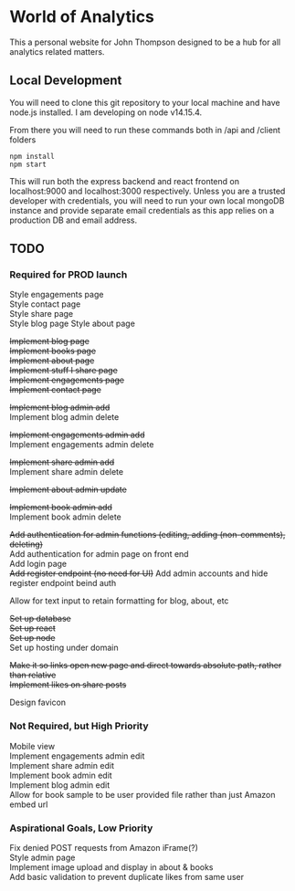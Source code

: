 # World of Analytics

This a personal website for John Thompson designed to be a hub for all analytics related matters.

## Local Development

You will need to clone this git repository to your local machine and have node.js installed. I am developing on node v14.15.4. 
  
From there you will need to run these commands both in /api and /client folders  
```
npm install
npm start
```
This will run both the express backend and react frontend on localhost:9000 and localhost:3000 respectively.
Unless you are a trusted developer with credentials, you will need to run your own local mongoDB instance and provide separate email credentials as this app relies on a production DB and email address.
  
## TODO

### Required for PROD launch  
Style engagements page  
Style contact page  
Style share page  
Style blog page 
Style about page   
  
~~Implement blog page~~  
~~Implement books page~~  
~~Implement about page~~  
~~Implement stuff I share page~~  
~~Implement engagements page~~  
~~Implement contact page~~  
  
~~Implement blog admin add~~  
Implement blog admin delete      
    
~~Implement engagements admin add~~  
Implement engagements admin delete   
  
~~Implement share admin add~~  
Implement share admin delete  
  
~~Implement about admin update~~
  
~~Implement book admin add~~  
Implement book admin delete     
  
~~Add authentication for admin functions (editing, adding (non-comments), deleting)~~  
Add authentication for admin page on front end  
Add login page  
~~Add register endpoint (no need for UI)~~
Add admin accounts and hide register endpoint beind auth    
  
Allow for text input to retain formatting for blog, about, etc  
  
~~Set up database~~  
~~Set up react~~  
~~Set up node~~  
Set up hosting under domain  
  
~~Make it so links open new page and direct towards absolute path, rather than relative~~  
~~Implement likes on share posts~~   
  
Design favicon  

### Not Required, but High Priority

Mobile view  
Implement engagements admin edit  
Implement share admin edit   
Implement book admin edit   
Implement blog admin edit  
Allow for book sample to be user provided file rather than just Amazon embed url  
  
  
### Aspirational Goals, Low Priority
  
Fix denied POST requests from Amazon iFrame(?)  
Style admin page     
Implement image upload and display in about & books   
Add basic validation to prevent duplicate likes from same user    
  